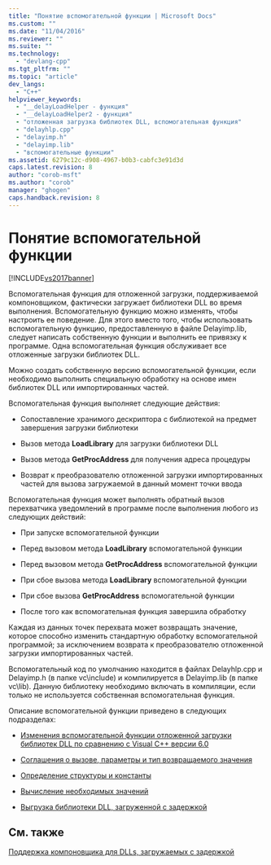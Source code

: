 ```yaml
---
title: "Понятие вспомогательной функции | Microsoft Docs"
ms.custom: ""
ms.date: "11/04/2016"
ms.reviewer: ""
ms.suite: ""
ms.technology: 
  - "devlang-cpp"
ms.tgt_pltfrm: ""
ms.topic: "article"
dev_langs: 
  - "C++"
helpviewer_keywords: 
  - "__delayLoadHelper - функция"
  - "__delayLoadHelper2 - функция"
  - "отложенная загрузка библиотек DLL, вспомогательная функция"
  - "delayhlp.cpp"
  - "delayimp.h"
  - "delayimp.lib"
  - "вспомогательные функции"
ms.assetid: 6279c12c-d908-4967-b0b3-cabfc3e91d3d
caps.latest.revision: 8
author: "corob-msft"
ms.author: "corob"
manager: "ghogen"
caps.handback.revision: 8
---
```

# Понятие вспомогательной функции
[!INCLUDE[vs2017banner](../../assembler/inline/includes/vs2017banner.md)]

Вспомогательная функция для отложенной загрузки, поддерживаемой компоновщиком, фактически загружает библиотеки DLL во время выполнения.  Вспомогательную функцию можно изменять, чтобы настроить ее поведение. Для этого вместо того, чтобы использовать вспомогательную функцию, предоставленную в файле Delayimp.lib, следует написать собственную функции и выполнить ее привязку к программе.  Одна вспомогательная функция обслуживает все отложенные загрузки библиотек DLL.  
  
 Можно создать собственную версию вспомогательной функции, если необходимо выполнить специальную обработку на основе имен библиотек DLL или импортированных частей.  
  
 Вспомогательная функция выполняет следующие действия:  
  
-   Сопоставление хранимого дескриптора с библиотекой на предмет завершения загрузки библиотеки  
  
-   Вызов метода **LoadLibrary** для загрузки библиотеки DLL  
  
-   Вызов метода **GetProcAddress** для получения адреса процедуры  
  
-   Возврат к преобразователю отложенной загрузки импортированных частей для вызова загружаемой в данный момент точки ввода  
  
 Вспомогательная функция может выполнять обратный вызов перехватчика уведомлений в программе после выполнения любого из следующих действий:  
  
-   При запуске вспомогательной функции  
  
-   Перед вызовом метода **LoadLibrary** вспомогательной функции  
  
-   Перед вызовом метода **GetProcAddress** вспомогательной функции  
  
-   При сбое вызова метода **LoadLibrary** вспомогательной функции  
  
-   При сбое вызова **GetProcAddress** вспомогательной функции  
  
-   После того как вспомогательная функция завершила обработку  
  
 Каждая из данных точек перехвата может возвращать значение, которое способно изменить стандартную обработку вспомогательной программой; за исключением возврата к преобразователю отложенной загрузки импортированных частей.  
  
 Вспомогательный код по умолчанию находится в файлах Delayhlp.cpp и Delayimp.h \(в папке vc\\include\) и компилируется в Delayimp.lib \(в папке vc\\lib\).  Данную библиотеку необходимо включать в компиляции, если только не используется собственная вспомогательная функция.  
  
 Описание вспомогательной функции приведено в следующих подразделах:  
  
-   [Изменения вспомогательной функции отложенной загрузки библиотек DLL по сравнению с Visual C\+\+ версии 6.0](../../build/reference/changes-in-the-dll-delayed-loading-helper-function-since-visual-cpp-6-0.md)  
  
-   [Соглашения о вызове, параметры и тип возвращаемого значения](../../build/reference/calling-conventions-parameters-and-return-type.md)  
  
-   [Определение структуры и константы](../../build/reference/structure-and-constant-definitions.md)  
  
-   [Вычисление необходимых значений](../../build/reference/calculating-necessary-values.md)  
  
-   [Выгрузка библиотеки DLL, загруженной с задержкой](../../build/reference/explicitly-unloading-a-delay-loaded-dll.md)  
  
## См. также  
 [Поддержка компоновщика для DLLs, загружаемых с задержкой](../../build/reference/linker-support-for-delay-loaded-dlls.md)